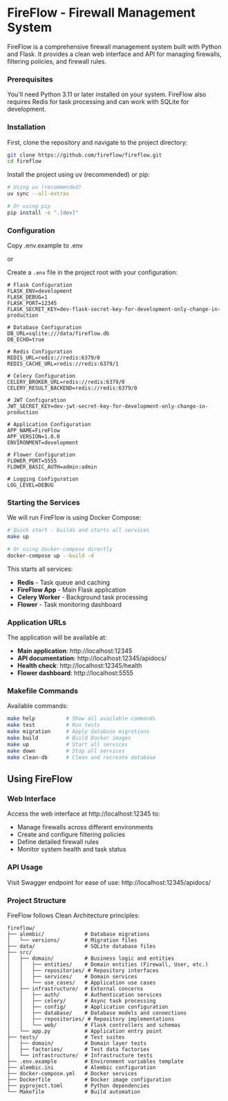 # FireFlow - Firewall Management System

FireFlow is a comprehensive firewall management system built with Python and Flask. It provides a clean web interface and API for managing firewalls, filtering policies, and firewall rules.


### Prerequisites

You'll need Python 3.11 or later installed on your system. FireFlow also requires Redis for task processing and can work with SQLite for development.

### Installation

First, clone the repository and navigate to the project directory:

```bash
git clone https://github.com/fireflow/fireflow.git
cd fireflow
```

Install the project using uv (recommended) or pip:

```bash
# Using uv (recommended)
uv sync --all-extras

# Or using pip
pip install -e ".[dev]"
```

### Configuration
Copy .env.example to .env

or

Create a `.env` file in the project root with your configuration:

```env
# Flask Configuration
FLASK_ENV=development
FLASK_DEBUG=1
FLASK_PORT=12345
FLASK_SECRET_KEY=dev-flask-secret-key-for-development-only-change-in-production

# Database Configuration
DB_URL=sqlite:///data/fireflow.db
DB_ECHO=true

# Redis Configuration
REDIS_URL=redis://redis:6379/0
REDIS_CACHE_URL=redis://redis:6379/1

# Celery Configuration
CELERY_BROKER_URL=redis://redis:6379/0
CELERY_RESULT_BACKEND=redis://redis:6379/0

# JWT Configuration
JWT_SECRET_KEY=dev-jwt-secret-key-for-development-only-change-in-production

# Application Configuration
APP_NAME=FireFlow
APP_VERSION=1.0.0
ENVIRONMENT=development

# Flower Configuration
FLOWER_PORT=5555
FLOWER_BASIC_AUTH=admin:admin

# Logging Configuration
LOG_LEVEL=DEBUG
```


### Starting the Services

We will run FireFlow is using Docker Compose:

```bash
# Quick start - builds and starts all services
make up

# Or using docker-compose directly
docker-compose up --build -d
```

This starts all services:
- **Redis** - Task queue and caching
- **FireFlow App** - Main Flask application  
- **Celery Worker** - Background task processing
- **Flower** - Task monitoring dashboard



### Application URLs

The application will be available at:
- **Main application**: http://localhost:12345
- **API documentation**: http://localhost:12345/apidocs/
- **Health check**: http://localhost:12345/health
- **Flower dashboard**: http://localhost:5555

### Makefile Commands

Available commands:

```bash
make help          # Show all available commands
make test          # Run tests
make migration     # Apply database migrations
make build         # Build Docker images  
make up            # Start all services
make down          # Stop all services
make clean-db      # Clean and recreate database
```

## Using FireFlow

### Web Interface

Access the web interface at http://localhost:12345 to:
- Manage firewalls across different environments
- Create and configure filtering policies
- Define detailed firewall rules
- Monitor system health and task status

### API Usage

Visit Swagger endpoint for ease of use: http://localhost:12345/apidocs/

### Project Structure

FireFlow follows Clean Architecture principles:

```
fireflow/
├── alembic/             # Database migrations
│   └── versions/        # Migration files
├── data/                # SQLite database files
├── src/
│   ├── domain/          # Business logic and entities
│   │   ├── entities/    # Domain entities (Firewall, User, etc.)
│   │   ├── repositories/ # Repository interfaces
│   │   ├── services/    # Domain services
│   │   └── use_cases/   # Application use cases
│   ├── infrastructure/  # External concerns
│   │   ├── auth/        # Authentication services
│   │   ├── celery/      # Async task processing
│   │   ├── config/      # Application configuration
│   │   ├── database/    # Database models and connections
│   │   ├── repositories/ # Repository implementations
│   │   └── web/         # Flask controllers and schemas
│   └── app.py           # Application entry point
├── tests/               # Test suites
│   ├── domain/          # Domain layer tests
│   ├── factories/       # Test data factories
│   └── infrastructure/  # Infrastructure tests
├── .env.example         # Environment variables template
├── alembic.ini          # Alembic configuration
├── docker-compose.yml   # Docker services
├── Dockerfile           # Docker image configuration
├── pyproject.toml       # Python dependencies
└── Makefile             # Build automation
```

